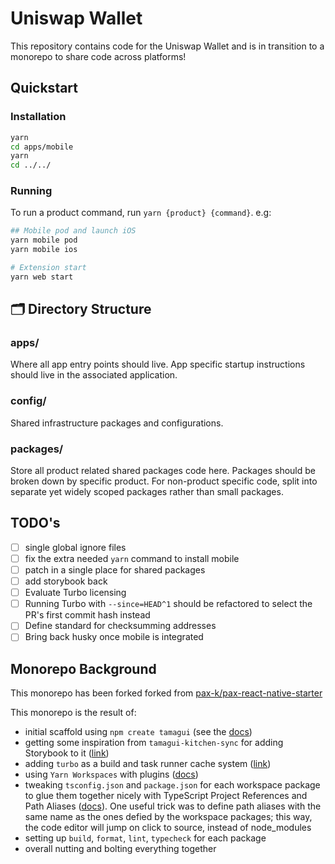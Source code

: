 # Uniswap Wallet

This repository contains code for the Uniswap Wallet and is in transition to a monorepo to share code across platforms!

## Quickstart

### Installation

```bash
yarn
cd apps/mobile
yarn
cd ../../
```

### Running

To run a product command, run `yarn {product} {command}`. e.g:

```bash
## Mobile pod and launch iOS
yarn mobile pod
yarn mobile ios

# Extension start
yarn web start
```

## 🗂 Directory Structure

### apps/

Where all app entry points should live. App specific startup instructions should live in the associated application.

### config/

Shared infrastructure packages and configurations.

### packages/

Store all product related shared packages code here. Packages should be broken down by specific product. For non-product specific code, split into separate yet widely scoped packages rather than small packages.

## TODO's

- [ ] single global ignore files
- [ ] fix the extra needed `yarn` command to install mobile
- [ ] patch in a single place for shared packages
- [ ] add storybook back
- [ ] Evaluate Turbo licensing
- [ ] Running Turbo with `--since=HEAD^1` should be refactored to select the PR's first commit hash instead
- [ ] Define standard for checksumming addresses
- [ ] Bring back husky once mobile is integrated

## Monorepo Background

This monorepo has been forked forked from [pax-k/pax-react-native-starter](https://github.com/pax-k/pax-react-native-starter/blob/main/README.md>)

This monorepo is the result of:

- initial scaffold using `npm create tamagui` (see the [docs](https://tamagui.dev/))
- getting some inspiration from `tamagui-kitchen-sync` for adding Storybook to it ([link](https://github.com/dohomi/tamagui-kitchen-sink))
- adding `turbo` as a build and task runner cache system ([link](https://turbo.build/repo))
- using `Yarn Workspaces` with plugins ([docs](https://classic.yarnpkg.com/lang/en/docs/workspaces/))
- tweaking `tsconfig.json` and `package.json` for each workspace package to glue them together nicely with TypeScript Project References and Path Aliases ([docs](https://www.typescriptlang.org/docs/handbook/project-references.html)). One useful trick was to define path aliases with the same name as the ones defied by the workspace packages; this way, the code editor will jump on click to source, instead of node_modules
- setting up `build`, `format`, `lint`, `typecheck` for each package
- overall nutting and bolting everything together

